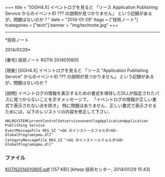 ﻿+++
title = "[GGH4.X] イベントログを見ると 「ソース Application Publishing Service からのイベントID ??? の説明が見つかりません」 という記録があるが，問題はないのか？"
date = "2014-01-29"
ttags = ["技術ノート"]
tcategories = ["tech"]
banner = "img/technote.jpg"
+++

-----------------------------------------------------------------------------------------------------------------------------

*技術ノート

2014/01/29*


[番号]
技術ノート KGTN 2014010805

[現象]
[GGH4.X] イベントログを見ると 「ソース "Application Publishing
Service" からのイベントID ??? の説明が見つかりません」
という記録があるが，問題はないのか？

[説明]
イベントログの情報を表示するための書式を保持したDLLが指定されたパスに見つからないことを示すメッセージで，
「イベントログの情報が正しい書式で表示されない点を除き」
特に問題はありません．正しい書式で表示させるためには，以下のレジストリの内容を修正して下さい．

    HKLMSYSTEMCurrentControlSetserviceseventlogApplicationApplication Publishing Service
    EventMessageFile REG_SZ "<GG のインストールフォルダ>GO-GlobalProgramspmu.dll"
    CategoryMessageFile REG_SZ "<GG のインストールフォルダ>GO-GlobalProgramspmu.dll"


### ファイル





[KGTN2014010805.pdf](http://techreport.kitasp.net/attachments/download/1476/KGTN2014010805.pdf)
 [(57 KB)] [kitasp 技術センター, 2014/01/29
15:43]
